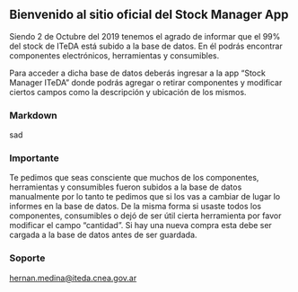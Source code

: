 ## Bienvenido al sitio oficial del Stock Manager App

Siendo 2 de Octubre del 2019 tenemos el agrado de informar que el 99% del stock de ITeDA está subido a la base de datos. En él podrás encontrar componentes electrónicos, herramientas y consumibles. 

Para acceder a dicha base de datos deberás ingresar a la app “Stock Manager ITeDA” donde podrás agregar o retirar componentes y modificar ciertos campos como la descripción y ubicación de los mismos. 

### Markdown

sad 

### Importante

Te pedimos que seas consciente que muchos de los componentes, herramientas y consumibles fueron subidos a la base de datos manualmente por lo tanto te pedimos que si los vas a cambiar de lugar lo informes en la base de datos. De la misma forma si usaste todos los componentes, consumibles o dejó de ser útil cierta herramienta por favor modificar el campo “cantidad”. Si hay una nueva compra esta debe ser cargada a la base de datos antes de ser guardada.    

### Soporte
hernan.medina@iteda.cnea.gov.ar

